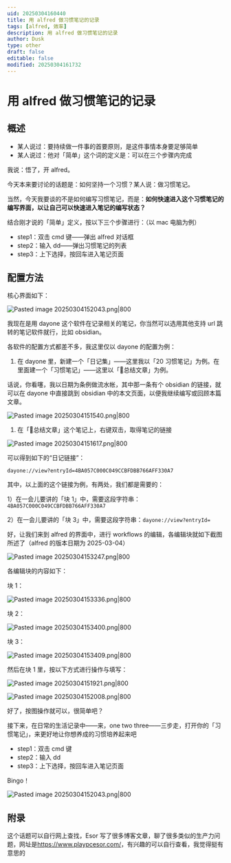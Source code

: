 ```yaml
---
uid: 20250304160440
title: 用 alfred 做习惯笔记的记录
tags: [alfred, 效率]
description: 用 alfred 做习惯笔记的记录
author: Dusk
type: other
draft: false
editable: false
modified: 20250304161732
---
```


# 用 alfred 做习惯笔记的记录

## 概述

- 某人说过：要持续做一件事的首要原则，是这件事情本身要足够简单
- 某人说过：他对「简单」这个词的定义是：可以在三个步骤内完成

我说：悟了，开 alfred。

今天本来要讨论的话题是：如何坚持一个习惯？某人说：做习惯笔记。

当然，今天我要谈的不是如何编写习惯笔记，而是：**如何快速进入这个习惯笔记的编写界面，以让自己可以快速进入笔记的编写状态？**

结合刚才说的「简单」定义，按以下三个步骤进行：（以 mac 电脑为例）

- step1：双击 cmd 键——弹出 alfred 对话框
- step2：输入 dd——弹出习惯笔记的列表
- step3：上下选择，按回车进入笔记页面

## 配置方法

核心界面如下：

![Pasted image 20250304152043.png|800](https://cdn.pkmer.cn/images/Pasted%20image%2020250304152043.png!pkmer)

我现在是用 dayone 这个软件在记录相关的笔记，你当然可以选用其他支持 url 跳转的笔记软件就行，比如 obsidian。

各软件的配置方式都差不多，我这里仅以 dayone 的配置为例：

1. 在 dayone 里，新建一个「日记集」——这里我以「20 习惯笔记」为例。在里面建一个「习惯笔记」——这里以「🍅总结文章」为例。

话说，你看噻，我以日期为条例做流水帐，其中那一条有个 obsidian 的链接，就可以在 dayone 中直接跳到 obsidian 中的本文页面，以便我继续编写或回顾本篇文章。

![Pasted image 20250304151540.png|800](https://cdn.pkmer.cn/images/Pasted%20image%2020250304151540.png!pkmer)

1. 在「🍅总结文章」这个笔记上，右键双击，取得笔记的链接

![Pasted image 20250304151617.png|800](https://cdn.pkmer.cn/images/Pasted%20image%2020250304151617.png!pkmer)

可以得到如下的“日记链接”：

`dayone://view?entryId=4BA057C000C049CCBFDBB766AFF330A7`

其中，以上面的这个链接为例，有两处，我们都是需要的：

1）在一会儿要讲的「块 1」中，需要这段字符串：`4BA057C000C049CCBFDBB766AFF330A7`

2）在一会儿要讲的「块 3」中，需要这段字符串：`dayone://view?entryId=`

好，让我们来到 alfred 的界面中，进行 workflows 的编辑，各编辑块就如下截图所述了（alfred 的版本日期为 2025-03-04）

![Pasted image 20250304153247.png|800](https://cdn.pkmer.cn/images/Pasted%20image%2020250304153247.png!pkmer)

各编辑块的内容如下：

块 1：

![Pasted image 20250304153336.png|800](https://cdn.pkmer.cn/images/Pasted%20image%2020250304153336.png!pkmer)

块 2：

![Pasted image 20250304153400.png|800](https://cdn.pkmer.cn/images/Pasted%20image%2020250304153400.png!pkmer)

块 3：

![Pasted image 20250304153409.png|800](https://cdn.pkmer.cn/images/Pasted%20image%2020250304153409.png!pkmer)

然后在块 1 里，按以下方式进行操作与填写：

![Pasted image 20250304151921.png|800](https://cdn.pkmer.cn/images/Pasted%20image%2020250304151921.png!pkmer)

![Pasted image 20250304152008.png|800](https://cdn.pkmer.cn/images/Pasted%20image%2020250304152008.png!pkmer)

好了，按图操作就可以，很简单吧？

接下来，在日常的生活记录中——来，one two three——三步走，打开你的「习惯笔记」，来更好地让你想养成的习惯培养起来吧

- step1：双击 cmd 键
- step2：输入 dd
- step3：上下选择，按回车进入笔记页面

Bingo！

![Pasted image 20250304152043.png|800](https://cdn.pkmer.cn/images/Pasted%20image%2020250304152043.png!pkmer)

## 附录

这个话题可以自行网上查找，Esor 写了很多博客文章，聊了很多类似的生产力问题，网址是<https://www.playpcesor.com/>，有兴趣的可以自行查看，我觉得挺有意思的